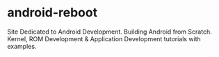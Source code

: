 # android-reboot
Site Dedicated to Android Development. Building Android from Scratch. Kernel, ROM Development &amp; Application Development tutorials with examples.
